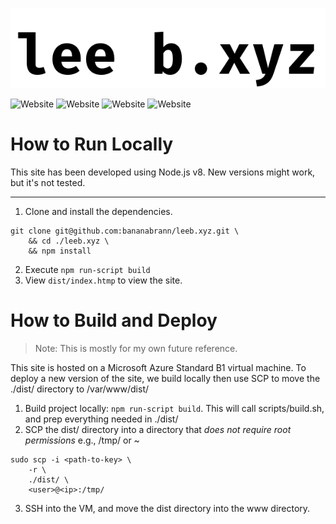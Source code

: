 ![Logo of leeb.xyz](/screenshots/title.png?raw=true)

![Website](https://img.shields.io/website?label=leeb&url=https%3A%2F%2Fleeb.xyz) ![Website](https://img.shields.io/website?label=resume&url=https%3A%2F%2Fleeb.xyz%2Fresume.pdf) ![Website](https://img.shields.io/website?label=gtv&url=https%3A%2F%2Fleeb.xyz%2Fgtv) ![Website](https://img.shields.io/website?label=traders%20of%20the%20north&url=https%3A%2F%2Fleeb.xyz%2Ftraders-of-the-north)

# How to Run Locally
This site has been developed using Node.js v8. New versions might work, but it's not tested. 

***

1. Clone and install the dependencies.

```
git clone git@github.com:bananabrann/leeb.xyz.git \
    && cd ./leeb.xyz \
    && npm install
```

2. Execute `npm run-script build`
3. View `dist/index.htmp` to view the site.

# How to Build and Deploy
> Note: This is mostly for my own future reference. 

This site is hosted on a Microsoft Azure Standard B1 virtual machine. To deploy a new version of the site, we build locally then use SCP to move the ./dist/ directory to /var/www/dist/

1. Build project locally: `npm run-script build`. This will call scripts/build.sh, and prep everything needed in ./dist/
1. SCP the dist/ directory into a directory that *does not require root permissions* e.g., /tmp/ or ~
```
sudo scp -i <path-to-key> \
    -r \
    ./dist/ \
    <user>@<ip>:/tmp/
```
3. SSH into the VM, and move the dist directory into the www directory.
